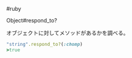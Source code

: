 #ruby

Object#respond_to?

オブジェクトに対してメソッドがあるかを調べる。

```ruby
"string".respond_to?(:chomp)
>true
```

